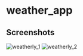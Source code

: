 # weather_app
## Screenshots
![weatherly_1](https://github.com/Praveen-Aanand/Material-Weather-App/assets/52589118/91e90051-6f39-4d67-b217-52359581cb26)
![weatherly_2](https://github.com/Praveen-Aanand/Material-Weather-App/assets/52589118/a7e45598-e3da-41ab-846a-660991c7bd02)
